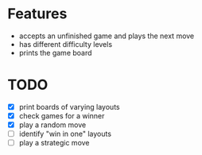 
# Features

* accepts an unfinished game and plays the next move
* has different difficulty levels
* prints the game board

# TODO

- [x] print boards of varying layouts
- [x] check games for a winner
- [x] play a random move
- [ ] identify "win in one" layouts
- [ ] play a strategic move

